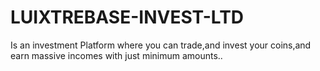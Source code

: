 # LUIXTREBASE-INVEST-LTD
Is an investment Platform where you can trade,and invest your coins,and earn massive incomes with just minimum amounts..

